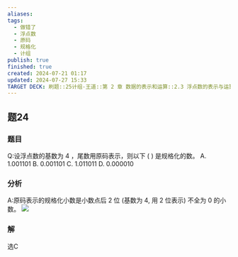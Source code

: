 ```yaml
---
aliases: 
tags:
  - 做错了
  - 浮点数
  - 原码
  - 规格化
  - 计组
publish: true
finished: true
created: 2024-07-21 01:17
updated: 2024-07-27 15:33
TARGET DECK: 刷题::25计组-王道::第 2 章 数据的表示和运算::2.3 浮点数的表示与运算::题24
---
```


## 题24
### 题目
Q:设浮点数的基数为 4 ，尾数用原码表示，则以下 ( ) 是规格化的数。
A. 1.001101 B. 0.001101 C. 1.011011 D. 0.000010
### 分析
A:原码表示的规格化小数是小数点后 2 位 (基数为 4, 用 2 位表示) 不全为 0 的小数。
![](https://img.hwenyi.live/202407271452846.webp)
### 解
选C
